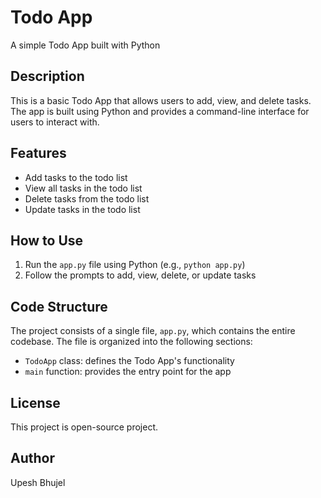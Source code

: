 # Todo App
A simple Todo App built with Python

## Description
This is a basic Todo App that allows users to add, view, and delete tasks. The app is built using Python and provides a command-line interface for users to interact with.

## Features
* Add tasks to the todo list
* View all tasks in the todo list
* Delete tasks from the todo list
* Update tasks in the todo list

## How to Use
1. Run the `app.py` file using Python (e.g., `python app.py`)
2. Follow the prompts to add, view, delete, or update tasks

## Code Structure
The project consists of a single file, `app.py`, which contains the entire codebase. The file is organized into the following sections:
* `TodoApp` class: defines the Todo App's functionality
* `main` function: provides the entry point for the app

## License
This project is open-source project.

## Author
Upesh Bhujel
